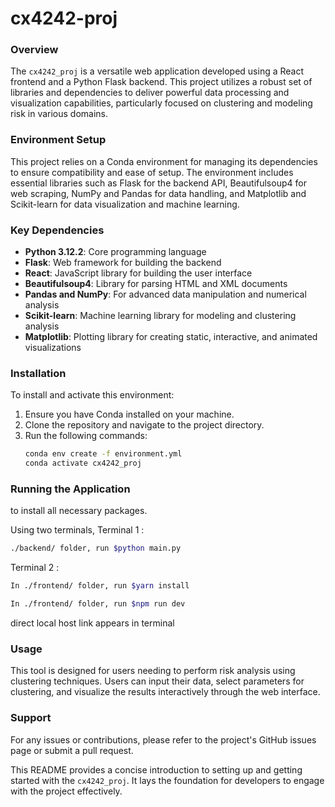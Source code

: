 # cx4242-proj
### Overview
The `cx4242_proj` is a versatile web application developed using a React frontend and a Python Flask backend. This project utilizes a robust set of libraries and dependencies to deliver powerful data processing and visualization capabilities, particularly focused on clustering and modeling risk in various domains.

### Environment Setup
This project relies on a Conda environment for managing its dependencies to ensure compatibility and ease of setup. The environment includes essential libraries such as Flask for the backend API, Beautifulsoup4 for web scraping, NumPy and Pandas for data handling, and Matplotlib and Scikit-learn for data visualization and machine learning.

### Key Dependencies
- **Python 3.12.2**: Core programming language
- **Flask**: Web framework for building the backend
- **React**: JavaScript library for building the user interface
- **Beautifulsoup4**: Library for parsing HTML and XML documents
- **Pandas and NumPy**: For advanced data manipulation and numerical analysis
- **Scikit-learn**: Machine learning library for modeling and clustering analysis
- **Matplotlib**: Plotting library for creating static, interactive, and animated visualizations

### Installation
To install and activate this environment:
1. Ensure you have Conda installed on your machine.
2. Clone the repository and navigate to the project directory.
3. Run the following commands:
   ```bash
   conda env create -f environment.yml
   conda activate cx4242_proj
   ```

### Running the Application
to install all necessary packages.

Using two terminals,
Terminal 1 :
```bash
./backend/ folder, run $python main.py
```
Terminal 2 :
```bash
In ./frontend/ folder, run $yarn install

In ./frontend/ folder, run $npm run dev
```

direct local host link appears in terminal

### Usage
This tool is designed for users needing to perform risk analysis using clustering techniques. Users can input their data, select parameters for clustering, and visualize the results interactively through the web interface.

### Support
For any issues or contributions, please refer to the project's GitHub issues page or submit a pull request.

This README provides a concise introduction to setting up and getting started with the `cx4242_proj`. It lays the foundation for developers to engage with the project effectively.
